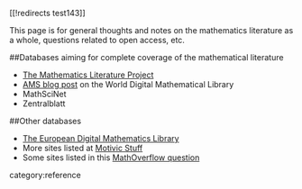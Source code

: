 [[!redirects test143]]

This page is for general thoughts and notes on the mathematics literature as a whole, questions related to open access, etc.

##Databases aiming for complete coverage of the mathematical literature

* [The Mathematics Literature Project](http://tqft.net/mlp/wiki/The_Mathematics_Literature_Project)
* [AMS blog post](http://blogs.ams.org/blogonmathblogs/2013/05/13/building-the-world-digital-mathematical-library/) on the World Digital Mathematical Library
* MathSciNet
* Zentralblatt

##Other databases

* [The European Digital Mathematics Library](https://eudml.org)
* More sites listed at [Motivic Stuff](http://homotopical.wordpress.com/links/journals/)
* Some sites listed in this [MathOverflow question](http://mathoverflow.net/questions/87053/papers-archives-especially-not-indexed-by-google)

category:reference